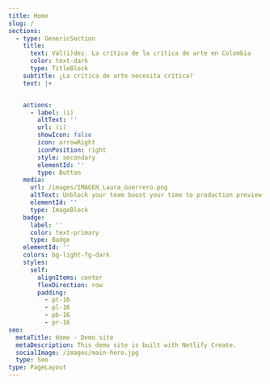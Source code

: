 ```yaml
---
title: Home
slug: /
sections:
  - type: GenericSection
    title:
      text: Val(i)dez. La crítica de la crítica de arte en Colombia
      color: text-dark
      type: TitleBlock
    subtitle: ¿La crítica de arte necesita crítica?
    text: |+


    actions:
      - label: (i)
        altText: ''
        url: (i)
        showIcon: false
        icon: arrowRight
        iconPosition: right
        style: secondary
        elementId: ''
        type: Button
    media:
      url: /images/IMAGEN_Laura_Guerrero.png
      altText: Unblock your team boost your time to production preview
      elementId: ''
      type: ImageBlock
    badge:
      label: ''
      color: text-primary
      type: Badge
    elementId: ''
    colors: bg-light-fg-dark
    styles:
      self:
        alignItems: center
        flexDirection: row
        padding:
          - pt-16
          - pl-16
          - pb-16
          - pr-16
seo:
  metaTitle: Home - Demo site
  metaDescription: This demo site is built with Netlify Create.
  socialImage: /images/main-hero.jpg
  type: Seo
type: PageLayout
---
```

